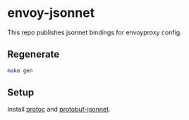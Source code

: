 # envoy-jsonnet

This repo publishes jsonnet bindings for envoyproxy config.

## Regenerate

```bash
make gen
```

## Setup

Install [protoc](https://grpc.io/docs/protoc-installation/) and [protobuf-jsonnet](https://github.com/splunk/protobuf-jsonnet).
